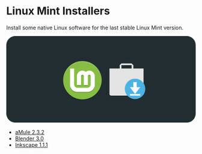 # Linux Mint Installers
Install some native Linux software for the last stable Linux Mint version.

![Portada](preview.png?raw=true)

* [aMule 2.3.2](amule)
* [Blender 3.0](blender)
* [Inkscape 1.1.1](inkscape)
